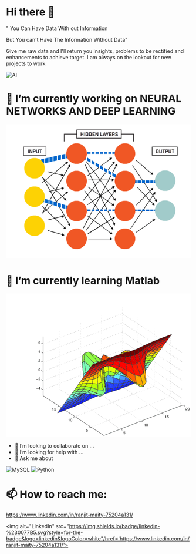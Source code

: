 # Hi there 👋 

" You Can Have Data With out Information 
            
   But You can't Have  The Information Without Data"
   
   

Give me raw data and I'll return you insights, problems to be rectified and enhancements to achieve target. I am always on the lookout for new projects to work

![AI](https://github.com/RanjitM007/Images/blob/main/ezgif.com-gif-maker.gif?raw=true)



# 🔭 I’m currently working on NEURAL NETWORKS AND DEEP LEARNING

![DL](https://github.com/RanjitM007/Images/blob/main/abbc.gif?raw=true)

# 🌱 I’m currently learning Matlab

![Matlab](https://github.com/RanjitM007/Images/blob/main/plot3d_animated.gif?raw=true)

- 👯 I’m looking to collaborate on ...
- 🤔 I’m looking for help with ...
- 💬 Ask me about 
<img alt="MySQL" src="https://img.shields.io/badge/mysql-%2300f.svg?style=for-the-badge&logo=mysql&logoColor=white"/>
<img alt="Python" src="https://img.shields.io/badge/python-%2314354C.svg?style=for-the-badge&logo=python&logoColor=white"/>


 # 📫 How to reach me:
 https://www.linkedin.com/in/ranjit-maity-75204a131/
 
 
 <img alt="LinkedIn" src="https://img.shields.io/badge/linkedin-%230077B5.svg?style=for-the-badge&logo=linkedin&logoColor=white"/href='https://www.linkedin.com/in/ranjit-maity-75204a131/'>
